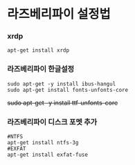 # 라즈베리파이 설정법

### xrdp
``` shell
apt-get install xrdp
```
### 라즈베리파이 한글설정
``` shell
sudo apt-get -y install ibus-hangul
sudo apt-get install fonts-unfonts-core
```
~~sudo apt-get -y install ttf-unfonts-core~~

### 라즈베리파이 디스크 포멧 추가
``` shell
#NTFS
apt-get install ntfs-3g
#EXFAT
apt-get install exfat-fuse
```